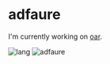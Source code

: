 # adfaure

I'm currently working on [oar](https://github.com/oar-team/oar3).

![lang](https://github-readme-stats.vercel.app/api/top-langs/?username=adfaure&layout=compact?exclude_repo=qmk)
![adfaure](https://github-readme-stats.vercel.app/api?username=adfaure)
